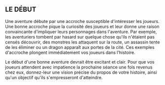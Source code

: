 ## LE DÉBUT


Une aventure débute par une accroche susceptible
d'intéresser les joueurs. Une bonne accroche pique la
curiosité des joueurs et leur donne une raison convaincante
d'impliquer leurs personnages dans l'aventure. Par exemple,
les aventuriers tombent par hasard sur quelque chose qu'ils
n'étaient pas censés découvrir, des monstres les attaquent
sur la route, un assassin tente de les éliminer ou un dragon
apparaît aux portes de la cité. Ces exemples d'accroche
plongent immédiatement vos joueurs dans l’histoire.

Le début d'une bonne aventure devrait être excitant et
clair. Pour que vos joueurs attendent avec impatience la
prochaine séance une fois revenus chez eux, donnez-leur
une vision précise du propos de votre histoire, ainsi qu'un
objectif qu'ils s'empresseront d'atteindre.
